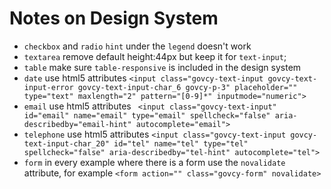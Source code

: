 # Notes on Design System

- `checkbox` and `radio` `hint` under the `legend` doesn't work 
- `textarea` remove default height:44px but keep it for `text-input`;
- `table` make sure `table-responsive` is included in the design system
- `date` use html5 attributes `<input class="govcy-text-input govcy-text-input-error govcy-text-input-char_6 govcy-p-3" placeholder="" type="text" maxlength="2" pattern="[0-9]*" inputmode="numeric">`
- `email` use html5 attributes ` <input class="govcy-text-input" id="email" name="email" type="email" spellcheck="false" aria-describedby="email-hint" autocomplete="email">`
- `telephone` use html5 attributes `<input class="govcy-text-input govcy-text-input-char_20" id="tel" name="tel" type="tel" spellcheck="false" aria-describedby="tel-hint" autocomplete="tel">`
- `form` in every example where there is a form use the `novalidate` attribute, for example `<form action="" class="govcy-form" novalidate>`